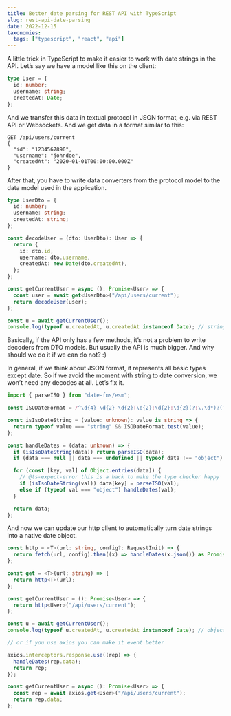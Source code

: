 ```yaml
---
title: Better date parsing for REST API with TypeScript
slug: rest-api-date-parsing
date: 2022-12-15
taxonomies:
  tags: ["typescript", "react", "api"]
---
```


A little trick in TypeScript to make it easier to work with date strings in the API. Let’s say we have a model like this on the client:

```ts
type User = {
  id: number;
  username: string;
  createdAt: Date;
};
```

And we transfer this data in textual protocol in JSON format, e.g. via REST API or Websockets. And we get data in a format similar to this:

```text
GET /api/users/current
{
  "id": "1234567890",
  "username": "johndoe",
  "createdAt": "2020-01-01T00:00:00.000Z"
}
```

After that, you have to write data converters from the protocol model to the data model used in the application.

```ts
type UserDto = {
  id: number;
  username: string;
  createdAt: string;
};

const decodeUser = (dto: UserDto): User => {
  return {
    id: dto.id,
    username: dto.username,
    createdAt: new Date(dto.createdAt),
  };
};

const getCurrentUser = async (): Promise<User> => {
  const user = await get<UserDto>("/api/users/current");
  return decodeUser(user);
};

const u = await getCurrentUser();
console.log(typeof u.createdAt, u.createdAt instanceof Date); // string, false
```

Basically, if the API only has a few methods, it’s not a problem to write decoders from DTO models. But usually the API is much bigger. And why should we do it if we can do not? :)

In general, if we think about JSON format, it represents all basic types except date. So if we avoid the moment with string to date conversion, we won’t need any decodes at all. Let’s fix it.

```ts
import { parseISO } from "date-fns/esm";

const ISODateFormat = /^\d{4}-\d{2}-\d{2}T\d{2}:\d{2}:\d{2}(?:\.\d*)?(?:[-+]\d{2}:?\d{2}|Z)?$/;

const isIsoDateString = (value: unknown): value is string => {
  return typeof value === "string" && ISODateFormat.test(value);
};

const handleDates = (data: unknown) => {
  if (isIsoDateString(data)) return parseISO(data);
  if (data === null || data === undefined || typeof data !== "object") return data;

  for (const [key, val] of Object.entries(data)) {
    // @ts-expect-error this is a hack to make the type checker happy
    if (isIsoDateString(val)) data[key] = parseISO(val);
    else if (typeof val === "object") handleDates(val);
  }

  return data;
};
```

And now we can update our http client to automatically turn date strings into a native date object.

```ts
const http = <T>(url: string, config?: RequestInit) => {
  return fetch(url, config).then((x) => handleDates(x.json()) as Promise<T>);
};

const get = <T>(url: string) => {
  return http<T>(url);
};

const getCurrentUser = (): Promise<User> => {
  return http<User>("/api/users/current");
};

const u = await getCurrentUser();
console.log(typeof u.createdAt, u.createdAt instanceof Date); // object, true

// or if you use axios you can make it event better

axios.interceptors.response.use((rep) => {
  handleDates(rep.data);
  return rep;
});

const getCurrentUser = async (): Promise<User> => {
  const rep = await axios.get<User>("/api/users/current");
  return rep.data;
};
```
